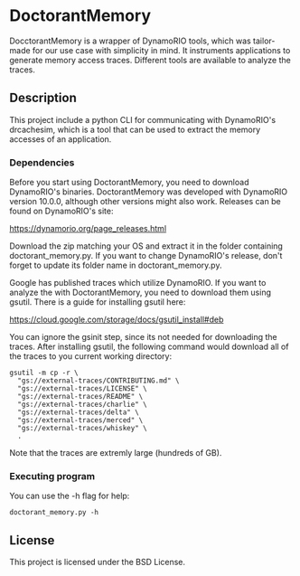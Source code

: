 # DoctorantMemory

DocctorantMemory is a wrapper of DynamoRIO tools, which was tailor-made for our use case with simplicity in mind.
It instruments applications to generate memory access traces. Different tools are available to analyze the traces. 

## Description

This project include a python CLI for communicating with DynamoRIO's drcachesim, which is a tool that can be used to extract the memory accesses of an application.

### Dependencies

Before you start using DoctorantMemory, you need to download DynamoRIO's binaries.
DoctorantMemory was developed with DynamoRIO version 10.0.0, although other versions might also work.
Releases can be found on DynamoRIO's site:

https://dynamorio.org/page_releases.html

Download the zip matching your OS and extract it in the folder containing doctorant_memory.py.
If you want to change DynamoRIO's release, don't forget to update its folder name in doctorant_memory.py.

Google has published traces which utilize DynamoRIO. If you want to analyze the with DoctorantMemory, you need to download them using gsutil. There is a guide for installing gsutil here:

https://cloud.google.com/storage/docs/gsutil_install#deb

You can ignore the gsinit step, since its not needed for downloading the traces.
After installing gsutil, the following command would download all of the traces to you current working directory:

```
gsutil -m cp -r \
  "gs://external-traces/CONTRIBUTING.md" \
  "gs://external-traces/LICENSE" \
  "gs://external-traces/README" \
  "gs://external-traces/charlie" \
  "gs://external-traces/delta" \
  "gs://external-traces/merced" \
  "gs://external-traces/whiskey" \
  .
```

Note that the traces are extremly large (hundreds of GB).


### Executing program

You can use the -h flag for help:

```
doctorant_memory.py -h
```

## License

This project is licensed under the BSD License.